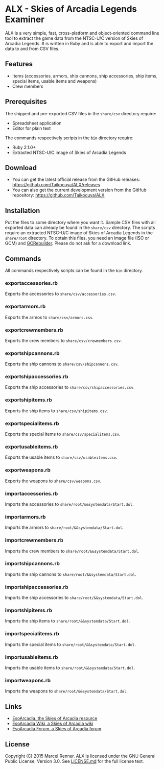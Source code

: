 ALX - Skies of Arcadia Legends Examiner
=======================================

ALX is a very simple, fast, cross-platform and object-oriented command line 
tool to extract the game data from the NTSC-U/C version of Skies of Arcadia 
Legends. It is written in Ruby and is able to export and import the data to 
and from CSV files.

Features
--------

* Items (accessories, armors, ship cannons, ship accessories, ship items, 
special items, usable items and weapons)
* Crew members

Prerequisites
-------------

The shipped and pre-exported CSV files in the `share/csv` directory require:

* Spreadsheet application
* Еditor for plain text

The commands respectively scripts in the `bin` directory require:

* Ruby 2.1.0+
* Extracted NTSC-U/C image of Skies of Arcadia Legends

Download
--------

* You can get the latest official release from the GitHub releases:
  https://github.com/Taikocuya/ALX/releases
* You can also get the current development version from the GitHub repository:
  https://github.com/Taikocuya/ALX

Installation
------------

Put the files to some directory where you want it. Sample CSV files with all 
exported data can already be found in the `share/csv` directory. The scripts 
require an extracted NTSC-U/C image of Skies of Arcadia Legends in the 
`share/root` directory. To obtain this files, you need an image file (ISO or 
GCM) and [GCRebuilder](http://www.romhacking.net/utilities/619/). Please do 
not ask for a download link.

Commands
--------

All commands respectively scripts can be found in the `bin` directory. 

### exportaccessories.rb

Exports the accessories to `share/csv/accessories.csv`.

### exportarmors.rb

Exports the armos to `share/csv/armors.csv`.

### exportcrewmembers.rb

Exports the crew members to `share/csv/crewmembers.csv`.

### exportshipcannons.rb

Exports the ship cannons to `share/csv/shipcannons.csv`.

### exportshipaccessories.rb

Exports the ship accessories to `share/csv/shipaccessories.csv`.

### exportshipitems.rb

Exports the ship items to `share/csv/shipitems.csv`.

### exportspecialitems.rb

Exports the special items to `share/csv/specialitems.csv`.

### exportusableitems.rb

Exports the usable items to `share/csv/usableitems.csv`.

### exportweapons.rb

Exports the weapons to `share/csv/weapons.csv`.

### importaccessories.rb

Imports the accessories to `share/root/&&systemdata/Start.dol`.

### importarmors.rb

Imports the armors to `share/root/&&systemdata/Start.dol`.

### importcrewmembers.rb

Imports the crew members to `share/root/&&systemdata/Start.dol`.

### importshipcannons.rb

Imports the ship cannons to `share/root/&&systemdata/Start.dol`.

### importshipaccessories.rb

Imports the ship accessories to `share/root/&&systemdata/Start.dol`.

### importshipitems.rb

Imports the ship items to `share/root/&&systemdata/Start.dol`.

### importspecialitems.rb

Imports the special items to `share/root/&&systemdata/Start.dol`.

### importusableitems.rb

Imports the usable items to `share/root/&&systemdata/Start.dol`.

### importweapons.rb

Imports the weapons to `share/root/&&systemdata/Start.dol`.

Links
-----

* [EsoArcadia, the Skies of Arcadia resource](http://www.esoarcadia.org/)
* [EsoArcadia Wiki, a Skies of Arcadia wiki](http://www.esoarcadia.org/wiki)
* [EsoArcadia Forum, a Skies of Arcadia forum](http://www.esoarcadia.org/forum)

License
-------

Copyright (C) 2015 Marcel Renner. ALX is licensed under the GNU General Public 
License, Version 3.0. See [LICENSE.md](LICENSE.md) for the full license text.
